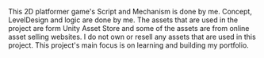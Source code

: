This 2D platformer game's Script and Mechanism is done by me.
Concept, LevelDesign and logic are done by me.
The assets that are used in the project are form Unity Asset Store and some of the assets are from online asset selling websites.
I do not own or resell any assets that are used in this project.
This project's main focus is on learning and building my portfolio.
